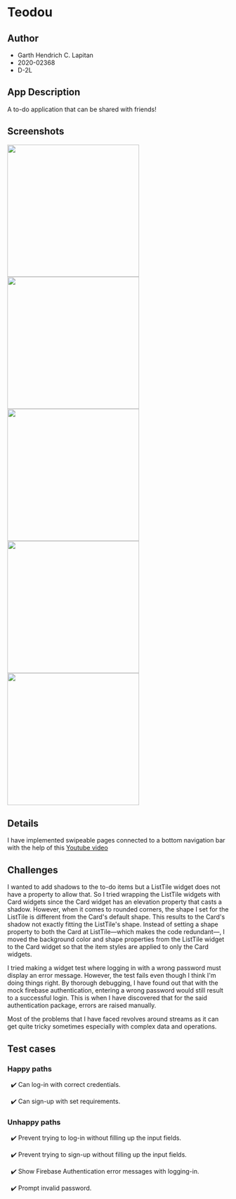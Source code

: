 # Teodou

## Author

- Garth Hendrich C. Lapitan
- 2020-02368
- D-2L

## App Description

A to-do application that can be shared with friends!

## Screenshots

<img src="docs/images/home.png" width="300px" />
<img src="docs/images/friends.png" width="300px" />
<img src="docs/images/search.png" width="300px" />
<img src="docs/images/profile.png" width="300px" />
<img src="docs/images/sign_up.png" width="300px" />

## Details

I have implemented swipeable pages connected to a bottom navigation bar with the help of this [Youtube video](https://www.youtube.com/watch?v=mgpW7Ba2Pns)

## Challenges

I wanted to add shadows to the to-do items but a ListTile widget does not have a property to allow that. So I tried wrapping the ListTile widgets with Card widgets since the Card widget has an elevation property that casts a shadow. However, when it comes to rounded corners, the shape I set for the ListTile is different from the Card's default shape. This results to the Card's shadow not exactly fitting the ListTile's shape. Instead of setting a shape property to both the Card at ListTile—which makes the code redundant—, I moved the background color and shape properties from the ListTile widget to the Card widget so that the item styles are applied to only the Card widgets.

I tried making a widget test where logging in with a wrong password must display an error message. However, the test fails even though I think I'm doing things right. By thorough debugging, I have found out that with the mock firebase authentication, entering a wrong password would still result to a successful login. This is when I have discovered that for the said authentication package, errors are raised manually.

Most of the problems that I have faced revolves around streams as it can get quite tricky sometimes especially with complex data and operations.

## Test cases

### Happy paths

&nbsp; :heavy_check_mark: Can log-in with correct credentials.

&nbsp; :heavy_check_mark: Can sign-up with set requirements.

### Unhappy paths

&nbsp; :heavy_check_mark: Prevent trying to log-in without filling up the input fields.

&nbsp; :heavy_check_mark: Prevent trying to sign-up without filling up the input fields.

&nbsp; :heavy_check_mark: Show Firebase Authentication error messages with logging-in.

&nbsp; :heavy_check_mark: Prompt invalid password.
